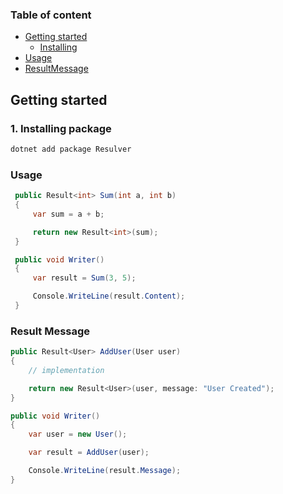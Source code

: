 ### Table of content
- [Getting started](#getting-started)
    - [Installing](#1-Installing-package)
- [Usage](#Usage)
- [ResultMessage](#Result-Message)


## Getting started
### 1. Installing package
  ```bash
  dotnet add package Resulver
  ```

### Usage
   ```csharp
    public Result<int> Sum(int a, int b)
    {
        var sum = a + b;

        return new Result<int>(sum);
    }

    public void Writer()
    {
        var result = Sum(3, 5);

        Console.WriteLine(result.Content);
    } 
   ```

### Result Message
```csharp
public Result<User> AddUser(User user)
{
    // implementation

    return new Result<User>(user, message: "User Created");
}

public void Writer()
{
    var user = new User();

    var result = AddUser(user);

    Console.WriteLine(result.Message);
}
```
